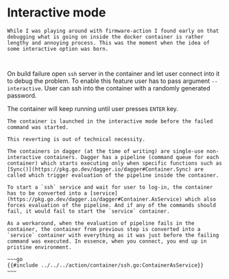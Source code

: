 # Interactive mode


```admonish note title="A little bit of backstory"
While I was playing around with firmware-action I found early on that debugging what is going on inside the docker container is rather lengthy and annoying process. This was the moment when the idea of some interactive option was born.
```

```admonish bug title="Issue [#109](https://github.com/9elements/firmware-action/issues/109)"
```

```admonish done title="Pull request [#147](https://github.com/9elements/firmware-action/pull/147)"
```

On build failure open `ssh` server in the container and let user connect into it to debug the problem. To enable this feature user has to pass argument `--interactive`. User can ssh into the container with a randomly generated password.

The container will keep running until user presses `ENTER` key.


```admonish attention
The container is launched in the interactive mode before the failed command was started.

This reverting is out of technical necessity.
```

```admonish note
The containers in dagger (at the time of writing) are single-use non-interactive containers. Dagger has a pipeline (command queue for each container) which starts executing only when specific functions such as [Sync()](https://pkg.go.dev/dagger.io/dagger#Container.Sync) are called which trigger evaluation of the pipeline inside the container.

To start a `ssh` service and wait for user to log-in, the container has to be converted into a [service](https://pkg.go.dev/dagger.io/dagger#Container.AsService) which also forces evaluation of the pipeline. And if any of the commands should fail, it would fail to start the `service` container.

As a workaround, when the evaluation of pipeline fails in the container, the container from previous step is converted into a `service` container with everything as it was just before the failing command was executed. In essence, when you connect, you end up in pristine environment.

~~~go
{{#include ../../../action/container/ssh.go:ContainerAsService}}
~~~
```

